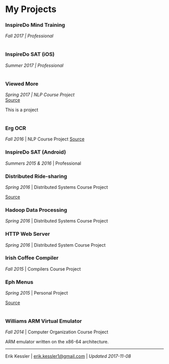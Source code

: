 # My Projects

### InspireDo Mind Training
*Fall 2017 | Professional*
</br>
</br>
### InspireDo SAT (iOS)
*Summer 2017 | Professional*
</br>
</br>
### Viewed More
*Spring 2017 | NLP Course Project*</br>
[Source](https://github.com/erikkessler1/viewed-more)</br>

This is a project
</br>
</br>
### Erg OCR
*Fall 2016* | NLP Course Project  [Source](https://github.com/erikkessler1/erg-ocr)

### InspireDo SAT (Android)
*Summers 2015 & 2016* | Professional

### Distributed Ride-sharing
*Spring 2016* | Distributed Systems Course Project

[Source](https://github.com/erikkessler1/distributed-ridesharing)

### Hadoop Data Processing
*Spring 2016* | Distributed Systems Course Project

### HTTP Web Server
*Spring 2016* | Distributed System Course Project

### Irish Coffee Compiler
*Fall 2015* | Compilers Course Project

### Eph Menus
*Spring 2015* | Personal Project

[Source](https://github.com/erikkessler1/williams-menus)
</br>
</br>
### Williams ARM Virtual Emulator

*Fall 2014* | Computer Organization Course Project

ARM emulator written on the x86-64 architecture.



---
Erik Kessler | erik.kessler1@gmail.com | *Updated 2017-11-08*
